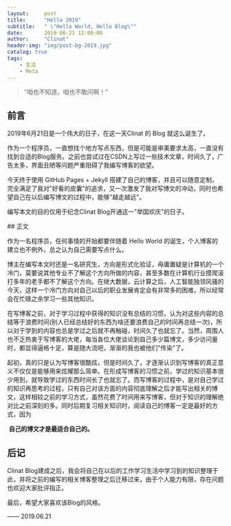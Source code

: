 ```yaml
---
layout:     post
title:      "Hello 2019"
subtitle:   " \"Hello World, Hello Blog\""
date:       2019-06-21 12:00:00
author:     "Clinat"
header-img: "img/post-bg-2019.jpg"
catalog: true
tags:
    - 生活
    - Meta
---
```


> “咱也不知道，咱也不敢问啊！”


## 前言

2019年6月21日是一个伟大的日子，在这一天Clinat 的 Blog 就这么诞生了。



作为一个程序员，一直想找个地方写点东西，但是可能是审美要求太高，一直没有找到合适的Blog服务。之前也尝试过在CSDN上写过一些技术文章，时间久了，广告太多，界面丑陋等问题严重阻碍了我编写博客的欲望。

今天终于使用 GitHub Pages + Jekyll 搭建了自己的博客，并且可以随意定制，完全满足了我对"好看的皮囊"的追求，又一次激发了我对写博文的冲动，同时也希望自己在以后编写博文的过程中，能够"越走越远"。



编写本文的目的仅用于纪念Clinat Blog开通这一"举国欢庆"的日子。


<p id = "build"></p>
## 正文

作为一名程序员，任何事情的开始都要伴随着 Hello World 的诞生，个人博客的建立也不例外，总之认为自己需要写点什么。

博主在编写本文时还是一名研究生，方向是形式化验证，毋庸置疑是计算机的一个冷门，莫要说其他专业不了解这个方向所做的内容，甚至多数在计算机行业摸爬滚打多年的老手都不了解这个方向。在继大数据，云计算之后，人工智能独领风骚的今天，这样一个冷门方向对自己以后的职业发展肯定会有非常多的困难，所以经常会在忙碌之余学习一些其他知识。

在写博客之前，对于学习过程中获得的知识没有总结的习惯，认为对这些内容的总结等于浪费时间(别人已经总结好的东西为啥还要浪费自己的时间再总结一次)，所以对于学到的内容也总是学过之后就不再触碰，时间久了也就忘了。当然，周围人也不乏热衷于写博客的大佬，每当各位大佬谈论到自己多少篇博文，多少访问量时，都显得逼格十足，算是随大流吧，渐渐的我也被他们"传染"了。

起初，真的只是认为写博客很酷炫，但是时间久了，才逐渐认识到写博客的真正意义不仅仅是能够用来炫耀那么简单。在形成写博客的习惯之前，学过的知识基本很少用到，就导致学过的东西时间长了也就忘了。而写博客的过程中，是对自己学过的知识再思考的过程，只有自己对该方面的内容彻底理解之后才能写出相关的博文，这样相较之前的学习方式，虽然花费了时间用来写博客，但对于知识的理解绝对比之前深刻的多。同时后期复习相关知识时，阅读自己的博客一定是最好的方式，因为

​																**自己的博文才是最适合自己的。**




## 后记

Clinat Blog建成之后，我会将自己在以后的工作学习生活中学习到的知识整理于此，并将之前的编写的相关博客整理之后迁移过来，由于个人能力有限，存在问题也欢迎大家批评指正。

最后，希望大家喜欢该Blog的风格。

—— 2019.06.21


